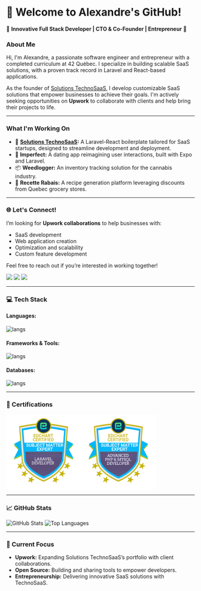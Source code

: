 # 👋 Welcome to Alexandre's GitHub!

🌟 **Innovative Full Stack Developer | CTO & Co-Founder | Entrepreneur** 🌟

### About Me
Hi, I'm Alexandre, a passionate software engineer and entrepreneur with a completed curriculum at 42 Québec. I specialize in building scalable SaaS solutions, with a proven track record in Laravel and React-based applications.

As the founder of [Solutions TechnoSaaS](https://techno-saas.com/), I develop customizable SaaS solutions that empower businesses to achieve their goals. I'm actively seeking opportunities on **Upwork** to collaborate with clients and help bring their projects to life.

---

### What I'm Working On
- 🚀 **[Solutions TechnoSaaS](https://techno-saas.com/):** A Laravel-React boilerplate tailored for SaaS startups, designed to streamline development and deployment.
- 🌱 **Imperfect:** A dating app reimagining user interactions, built with Expo and Laravel.
- 📦 **Weedlogger:** An inventory tracking solution for the cannabis industry.
- 🛒 **Recette Rabais:** A recipe generation platform leveraging discounts from Quebec grocery stores.

---

### 🌐 Let's Connect!
I’m looking for **Upwork collaborations** to help businesses with:
- SaaS development
- Web application creation
- Optimization and scalability
- Custom feature development

Feel free to reach out if you’re interested in working together!

<div align="left" style="display:inline_block"> 
  <a href="https://x.com/technoSaas" target="_blank"><img src="https://img.shields.io/twitter/follow/:technoSaas" target="_blank"></a> 
  <a href="https://www.linkedin.com/in/alexandre-couture-53741a277/" target="_blank"><img src="https://img.shields.io/badge/LinkedIn-0077B5?style=for-the-badge&logo=linkedin&logoColor=white" target="_blank"></a> 
  <a href = "mailto:alexcouture5@hotmail.com"><img src="https://img.shields.io/badge/Gmail-D14836?style=for-the-badge&logo=gmail&logoColor=white" target="_blank"></a>
</div>

---

### 💻 Tech Stack
#### Languages:
![langs](https://skillicons.dev/icons?i=php,typescript,javascript,html,css,python,cpp,c&perline=)

#### Frameworks & Tools:
![langs](https://skillicons.dev/icons?i=laravel,react,expo,nginx,docker&perline=)

#### Databases:
![langs](https://skillicons.dev/icons?i=mysql,sqlite&perline=)

---

### 📜 Certifications
<div style="display:flex;">
<img src="https://github.com/demenciel/demenciel/blob/f0177af0193343f94e6ac36f6cba6631b2ececa6/laravel-certification-free-test_16964043991696404399(1).png" width="200" alt="Laravel Certification">
<img src="https://github.com/demenciel/demenciel/blob/f0177af0193343f94e6ac36f6cba6631b2ececa6/php_certification_online_free_exam_16164534201616453420.png" width="200" alt="PHP Certification">
</div>

---

### 📈 GitHub Stats
![GitHub Stats](https://github-readme-stats.vercel.app/api?username=demenciel&show_icons=true&theme=dark)
![Top Languages](https://github-readme-stats.vercel.app/api/top-langs/?username=demenciel&layout=compact&theme=dark)

---

### 🎯 Current Focus
- **Upwork:** Expanding Solutions TechnoSaaS’s portfolio with client collaborations.
- **Open Source:** Building and sharing tools to empower developers.
- **Entrepreneurship:** Delivering innovative SaaS solutions with TechnoSaaS.

<!---
demenciel/demenciel is a ✨ special ✨ repository because its `README.md` (this file) appears on your GitHub profile.
You can click the Preview link to take a look at your changes.
--->
